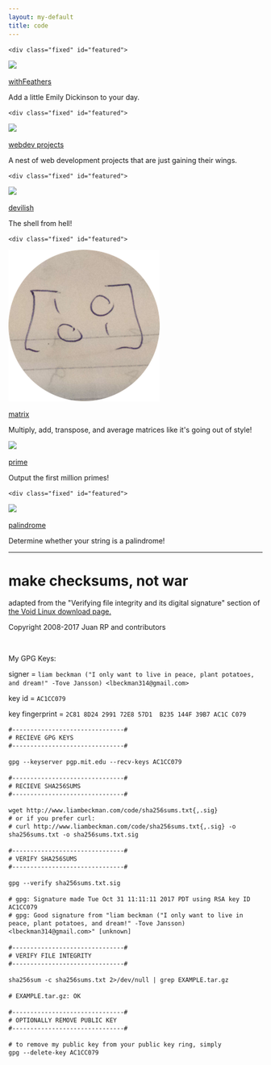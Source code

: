 ```yaml
---
layout: my-default
title: code
---
```




<div class="container">

    <div class="fixed" id="featured">
   <a href="/code/withfeathers"><img class="center" src="/assets/png/withfeathers.png" ></a>
    <div class="border"></div>
    <p class = "code"><a id="title" href="/code/withfeathers">withFeathers</a></p>
    <p class = "code">Add a little Emily Dickinson to your day.</p>

  </div>

    <div class="fixed" id="featured">
   <a href="/code/webdev"><img class="center" src="/assets/png/nest.png" ></a>
    <div class="border"></div>
    <p class = "code"><a id="title" href="/code/webdev">webdev projects</a></p>
    <p class = "code">A nest of web development projects that are just gaining their wings.</p>

  </div>

    <div class="fixed" id="featured">
   <a href="/code/devilish"><img class="center" src="/assets/png/devilish.png" ></a>
    <div class="border"></div>
    <p class = "code"><a id="title" href="/code/devilish">devilish</a></p>
    <p class = "code">The shell from hell!</p>

  </div>

    <div class="fixed" id="featured">
   <a href="/code/matrix"><img class="center" src="/assets/png/matrix.png" ></a>
    <div class="border"></div>
    <p class = "code"><a id="title" href="/code/paren">matrix</a></p>
    <p class = "code">Multiply, add, transpose, and average matrices like it's going out of style!</p>

  </div>

<div class="fixed" id="featured">
    <a href="/code/prime"><img class="center" src="/assets/png/prime.png"></a>
    <div class="border"></div>
    <p class="code"><a id="title" href="/code/prime">prime</a></p>
    <p class="code">Output the first million primes!</p>

  </div>


    <div class="fixed" id="featured">
   <a href="/code/palindrome/"><img class="center" src="/assets/png/palindrome.png"></a>
    <div class="border"></div>
    <p class="code"><a id="title" href="/code/palindrome">palindrome</a></p>
    <p class="code">Determine whether your string is a palindrome!</p>

  </div>



</div>


<hr />

# make checksums, not war

adapted from the "Verifying file integrity and its digital signature" section of <a href="https://www.voidlinux.eu/download/#verifying-file-integrity-and-its-digital-signature">the Void Linux download page.</a>

Copyright 2008-2017 Juan RP and contributors

<br />

My GPG Keys:

signer = `liam beckman ("I only want to live in peace, plant potatoes, and dream!" -Tove Jansson) <lbeckman314@gmail.com>`

key id = `AC1CC079`

key fingerprint = `2C81 8D24 2991 72E8 57D1  B235 144F 39B7 AC1C C079`


```shell
#-------------------------------#
# RECIEVE GPG KEYS
#-------------------------------#

gpg --keyserver pgp.mit.edu --recv-keys AC1CC079

#-------------------------------#
# RECIEVE SHA256SUMS
#-------------------------------#

wget http://www.liambeckman.com/code/sha256sums.txt{,.sig}
# or if you prefer curl:
# curl http://www.liambeckman.com/code/sha256sums.txt{,.sig} -o sha256sums.txt -o sha256sums.txt.sig

#-------------------------------#
# VERIFY SHA256SUMS
#-------------------------------#

gpg --verify sha256sums.txt.sig

# gpg: Signature made Tue Oct 31 11:11:11 2017 PDT using RSA key ID AC1CC079
# gpg: Good signature from "liam beckman ("I only want to live in peace, plant potatoes, and dream!" -Tove Jansson) <lbeckman314@gmail.com>" [unknown]

#-------------------------------#
# VERIFY FILE INTEGRITY
#-------------------------------#

sha256sum -c sha256sums.txt 2>/dev/null | grep EXAMPLE.tar.gz

# EXAMPLE.tar.gz: OK

#-------------------------------#
# OPTIONALLY REMOVE PUBLIC KEY
#-------------------------------#

# to remove my public key from your public key ring, simply
gpg --delete-key AC1CC079
```

